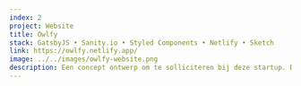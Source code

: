 ```yaml
---
index: 2
project: Website
title: Owlfy
stack: GatsbyJS • Sanity.io • Styled Components • Netlify • Sketch
link: https://owlfy.netlify.app/
image: ../../images/owlfy-website.png
description: Een concept ontwerp om te solliciteren bij deze startup. De informatie van hun website heb ik gebruikt om mijn creativiteit te gebuiken voor dit ontwerp. De illustraties komen van undraw.co en het UI-design is gemaakt in Sketch.
---
```

